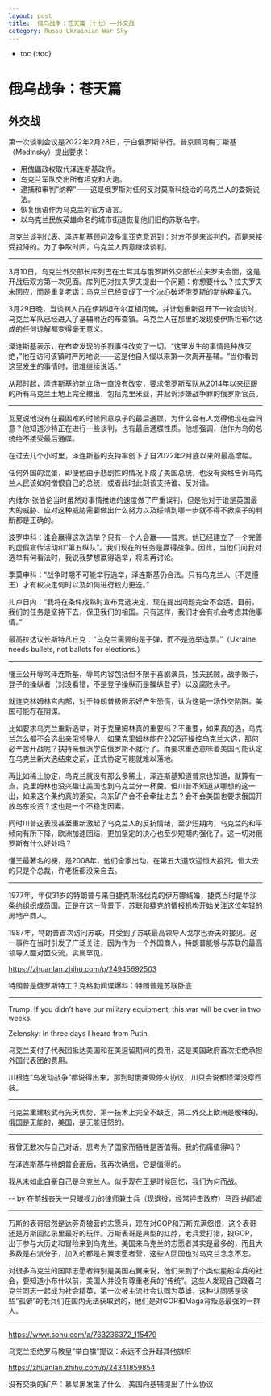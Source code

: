 ```yaml
---
layout: post
title:  俄乌战争：苍天篇（十七）——外交战
category: Russo Ukrainian War Sky
---
```


* toc
{:toc}

# 俄乌战争：苍天篇

## 外交战

第一次谈判会议是2022年2月28日，于白俄罗斯举行。普京顾问梅丁斯基（Medinsky）提出要求：

- 用傀儡政权取代泽连斯基政府。
- 乌克兰军队交出所有坦克和大炮。
- 逮捕和审判“纳粹”——这是俄罗斯对任何反对莫斯科统治的乌克兰人的委婉说法。
- 恢复俄语作为乌克兰的官方语言。
- 以乌克兰民族英雄命名的城市街道恢复他们旧的苏联名字。

乌克兰谈判代表、泽连斯基顾问波多里亚克意识到：对方不是来谈判的，而是来接受投降的。为了争取时间，乌克兰人同意继续谈判。

---

3月10日，乌克兰外交部长库列巴在土耳其与俄罗斯外交部长拉夫罗夫会面，这是开战后双方第一次见面。库列巴对拉夫罗夫提出一个问题：你想要什么？拉夫罗夫未回应，而是重复老话：乌克兰已经变成了一个决心破坏俄罗斯的新纳粹巢穴。

3月29日晚，当谈判人员在伊斯坦布尔互相问候，并计划重新召开下一轮会谈时，乌克兰军队已经进入了基辅附近的布查镇。乌克兰人在那里的发现使伊斯坦布尔达成的任何谅解都变得毫无意义。

泽连斯基表示，在布查发现的杀戮事件改变了一切。“这里发生的事情是种族灭绝，”他在访问该镇时严厉地说——这是他自入侵以来第一次离开基辅。“当你看到这里发生的事情时，很难继续说话。”

从那时起，泽连斯基的新立场一直没有改变，要求俄罗斯军队从2014年以来征服的所有乌克兰土地上完全撤出，包括克里米亚，并起诉涉嫌战争罪的俄罗斯官员。

---

瓦夏说他没有在最困难的时候同意京子的最后通牒，为什么会有人觉得他现在会同意？他知道沙特正在进行一些谈判，也有最后通牒性质。他想强调，他作为乌的总统绝不接受最后通牒。

在过去几个小时里，泽连斯基的支持率创下了自2022年2月底以来的最高增幅。

任何外国的混蛋，即便他由于悲剧性的情况下成了美国总统，也没有资格告诉乌克兰人民该如何憎恨自己的总统，或者此时此刻该支持谁、反对谁。

内维尔·张伯伦当时虽然对事情推进的速度做了严重误判，但是他对于谁是英国最大的威胁、应对这种威胁需要做出什么努力以及绥靖到哪一步就不得不掀桌子的判断都是正确的。

波罗申科：谁会赢得这次选举？只有一个人会赢——普京。他已经建立了一个完善的虚假宣传活动和“第五纵队”。我们现在的任务是赢得战争。因此，当他们问我对选举有何看法时，我说我梦想赢得选举，将来再讨论。

季莫申科：“战争时期不可能举行选举，泽连斯基仍合法。只有乌克兰人（不是懂王）才有权决定何时以及如何进行权力更迭。” 

扎卢日内：“我将在条件成熟时宣布竞选决定，现在提出问题完全不合适。目前，我们的任务是坚持下去，保卫我们的祖国。只有这样，我们才会有机会考虑其他事情。”

最高拉达议长斯特凡丘克：“乌克兰需要的是子弹，而不是选举选票。”（Ukraine needs bullets, not ballots for elections.）

---

懂王公开辱骂泽连斯基，辱骂内容包括但不限于喜剧演员，独夫民贼，战争贩子，登子的操纵者（对没看错，不是登子操纵而是操纵登子）以及腐败头子。

就连克林姆林宫内部，对于特朗普极限示好产生恐慌，认为这是一场外交陷阱。美国可能存在阴谋。

比如要求乌克兰重新选举，对于克里姆林真的重要吗？不重要，如果真的选，乌克兰怎么都不会选出亲俄领导人，如果克里姆林能在2025还操控乌克兰大选，那何必辛苦开战呢？扶持亲俄派学白俄罗斯不就行了。而要求重选意味着美国可能认定在乌克兰新大选结束之前，正式协定可能就难以落地。

再比如稀土协定，乌克兰就没有那么多稀土，泽连斯基知道普京也知道，就算有一点，克里姆林也没兴趣让美国也到乌克兰分一杯羹。但川普不知道从哪想的这一出，如果这个条约真的落实，乌东矿产会不会牵扯进去？会不会美国也要求俄国开放乌东投资？这也是一个不稳定因素。

同时川普这表现甚至重新激起了乌克兰人的反抗情绪，至少短期内，乌克兰的和平倾向有所下降，欧洲加速团结，更加坚定的决心也至少短期内强化了。这一切对俄罗斯有什么好处吗？

懂王最著名的梗，是2008年，他们全家出动，在第五大道欢迎恒大投资，恒大去的只是个总裁，许老板都没亲自去。

---

1977年，年仅31岁的特朗普与来自捷克斯洛伐克的伊万娜结婚，捷克当时是华沙条约组织成员国。正是在这一背景下，苏联和捷克的情报机构开始关注这位年轻的房地产商人。

1987年，特朗普首次访问苏联，并受到了苏联最高领导人戈尔巴乔夫的接见。这一事件在当时引发了广泛关注，因为作为一个外国商人，特朗普能够与苏联的最高领导人面对面交流，实属罕见。

https://zhuanlan.zhihu.com/p/24945692503

特朗普是俄罗斯特工？克格勃间谍爆料：特朗普是苏联卧底

---

Trump: If you didn’t have our military equipment, this war will be over in two weeks.

Zelensky: In three days I heard from Putin.

乌克兰支付了代表团抵达美国和在美逗留期间的费用，这是美国政府首次拒绝承担外国代表团的费用。

川根连“乌发动战争”都说得出来，那到时俄撕毁停火协议，川只会说都怪泽没穿西装。

---

乌克兰重建核武有先天优势，第一技术上完全不缺乏，第二外交上欧洲是暧昧的，俄国是无能的，美国，是无能狂怒的。

---

我曾无数次与自己对话，思考为了国家而牺牲是否值得。我的伤痛值得吗？

在泽连斯基与特朗普会面后，我再次确信，它是值得的。

我从未如此自豪自己是乌克兰人。似乎现在正是时候回忆，我们为何而战。

-- by 在前线丧失一只眼视力的律师兼士兵（现退役，经常抨击政府）马西·纳耶姆

---

万斯的表哥居然是达芬奇狼营的志愿兵，现在对GOP和万斯充满怨恨，这个表哥还是万斯回忆录里最好的玩伴。万斯表哥是典型的红脖，老兵爱打猎，投GOP，出于参与大历史和冒险来到乌克兰。美国来乌克兰的志愿者其实是最多的，而且大多数是右派分子，加入的都是右翼志愿者营，这些人回国也对乌克兰念念不忘。

对很多乌克兰的国际志愿者特别是美国右翼来说，他们来到了个类似星船伞兵的社会，要知道小布什以前，美国人并没有尊重老兵的“传统”。这些人发现自己跟着乌克兰同志一起成为社会精英，第一次被主流社会认同为英雄，这种认同感是这些“孤僻”的老兵们在国内无法获取到的，他们是对GOP和Maga背叛感最强的一群人。

---

https://www.sohu.com/a/763236372_115479

乌克兰拒绝罗马教皇“举白旗”提议：永远不会升起其他旗帜

https://zhuanlan.zhihu.com/p/24341859854

没有交换的矿产：慕尼黑发生了什么，美国向基辅提出了什么协议
